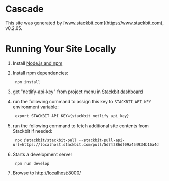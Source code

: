 # Cascade

This site was generated by [www.stackbit.com](https://www.stackbit.com), v0.2.65.

# Running Your Site Locally

1. Install [Node.js and npm](https://nodejs.org/en/)

1. Install npm dependencies:

        npm install

1. get "netlify-api-key" from project menu in [Stackbit dashboard](https://app.stackbit.com/dashboard)

1. run the following command to assign this key to `STACKBIT_API_KEY` environment variable:

        export STACKBIT_API_KEY={stackbit_netlify_api_key}

1. run the following command to fetch additional site contents from Stackbit if needed:

        npx @stackbit/stackbit-pull --stackbit-pull-api-url=https://localhost.stackbit.com/pull/5d74286df09a454934b16a4d

1. Starts a development server

        npm run develop

1. Browse to [http://localhost:8000/](http://localhost:8000/)
